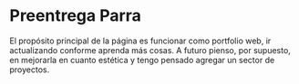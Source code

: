 # Preentrega Parra

El propósito principal de la página es funcionar como portfolio web, ir actualizando conforme aprenda más cosas. A futuro pienso, por supuesto, en mejorarla en cuanto estética y tengo pensado agregar un sector de proyectos.